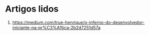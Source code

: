 
# Artigos lidos   

1. https://medium.com/true-henrique/o-inferno-do-desenvolvedor-iniciante-na-pr%C3%A1tica-2b2d7251d57a 
